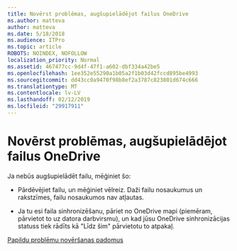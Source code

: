 ```yaml
---
title: Novērst problēmas, augšupielādējot failus OneDrive
ms.author: matteva
author: matteva
ms.date: 5/18/2018
ms.audience: ITPro
ms.topic: article
ROBOTS: NOINDEX, NOFOLLOW
localization_priority: Normal
ms.assetid: 467477cc-9d4f-47f1-a602-dbf334a42be5
ms.openlocfilehash: 1ee352e55290a1b05a2f1b03d42fccd895be4993
ms.sourcegitcommit: dd43cc0a9470f98b8ef2a3787c823801d674c666
ms.translationtype: MT
ms.contentlocale: lv-LV
ms.lasthandoff: 02/12/2019
ms.locfileid: "29917911"
---
```

# <a name="fix-problems-uploading-files-to-onedrive"></a>Novērst problēmas, augšupielādējot failus OneDrive

Ja nebūs augšupielādēt failu, mēģiniet šo:
  
- Pārdēvējiet failu, un mēģiniet vēlreiz. Daži failu nosaukumus un rakstzīmes, failu nosaukumos nav atļautas. 
    
- Ja tu esi faila sinhronizēšanu, pāriet no OneDrive mapi (piemēram, pārvietot to uz datora darbvirsmu), un kad jūsu OneDrive sinhronizācijas statuss tiek rādīts kā "Līdz šim" pārvietotu to atpakaļ. 
    
[Papildu problēmu novēršanas padomus](https://go.microsoft.com/fwlink/?linkid=873155)
  

